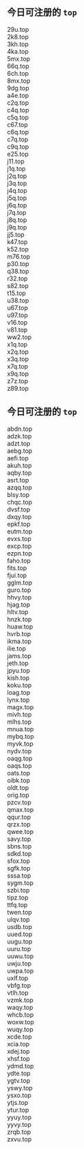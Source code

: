 
## 今日可注册的 `top`
>
29u.top   
2k8.top   
3kh.top   
4ka.top   
5mx.top   
66q.top   
6ch.top   
8mx.top   
9dg.top   
a4e.top   
c2q.top   
c4q.top   
c5q.top   
c67.top   
c6q.top   
c7q.top   
c9q.top   
e25.top   
j11.top   
j1q.top   
j2q.top   
j3q.top   
j4q.top   
j5q.top   
j6q.top   
j7q.top   
j8q.top   
j9q.top   
jj5.top   
k47.top   
k52.top   
m76.top   
p30.top   
q38.top   
r32.top   
s82.top   
t15.top   
u38.top   
u67.top   
u97.top   
v16.top   
v81.top   
ww2.top   
x1q.top   
x2q.top   
x3q.top   
x7q.top   
x9q.top   
z7z.top   
z89.top   


## 今日可注册的 `top`
>
abdn.top   
adzk.top   
adzt.top   
aebg.top   
aefi.top   
akuh.top   
aqby.top   
asrt.top   
azqq.top   
blsy.top   
chqc.top   
dvsf.top   
dxqy.top   
epkf.top   
eutm.top   
evxs.top   
excp.top   
ezpn.top   
faho.top   
fits.top   
fjui.top   
gglm.top   
guro.top   
hhvy.top   
hjag.top   
hltv.top   
hnzk.top   
huaw.top   
hvrb.top   
ikma.top   
ilie.top   
jams.top   
jeth.top   
jpyu.top   
kish.top   
koku.top   
loag.top   
lynx.top   
magx.top   
mivh.top   
mlhs.top   
mnua.top   
mybq.top   
myvk.top   
nydv.top   
oaqg.top   
oaqs.top   
oats.top   
oibk.top   
oldt.top   
orig.top   
pzcv.top   
qmax.top   
qqur.top   
qrzx.top   
qwee.top   
savy.top   
sbns.top   
sdkd.top   
sfox.top   
sgfk.top   
sssa.top   
sygm.top   
szbi.top   
tipz.top   
ttfq.top   
twen.top   
ulqv.top   
usdb.top   
uued.top   
uugu.top   
uuru.top   
uuwu.top   
uwju.top   
uwpa.top   
uxlf.top   
vbfg.top   
vtlh.top   
vzmk.top   
waqy.top   
whcb.top   
woxw.top   
wuqy.top   
xcde.top   
xcia.top   
xdej.top   
xhsf.top   
ydmd.top   
ydte.top   
ygtv.top   
yswy.top   
ysxo.top   
ytjs.top   
ytur.top   
yyuy.top   
yyvy.top   
zrqb.top   
zxvu.top   


